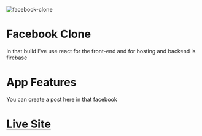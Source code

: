 ![facebook-clone](https://user-images.githubusercontent.com/75997756/116682347-f5acd080-a9cf-11eb-9934-76a5bc932694.png)
# Facebook Clone

In that build I've use react for the front-end and for hosting and backend is firebase

# App Features

You can create a post here in that facebook

# [Live Site](https://facebook-clone-ac012.web.app/)
